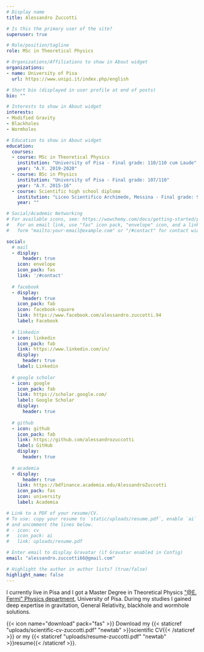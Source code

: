 ```yaml
---
# Display name
title: Alessandro Zuccotti

# Is this the primary user of the site?
superuser: true

# Role/position/tagline
role: MSc in Theoretical Physics

# Organizations/Affiliations to show in About widget
organizations:
- name: University of Pisa
  url: https://www.unipi.it/index.php/english

# Short bio (displayed in user profile at end of posts)
bio: ""

# Interests to show in About widget
interests:
- Modified Gravity
- Blackholes
- Wormholes

# Education to show in About widget
education:
  courses:
  - course: MSc in Theoretical Physics
    institution: "University of Pisa - Final grade: 110/110 cum Laude"
    year: "A.Y. 2019-2020"
  - course: BSc in Physics
    institution: "University of Pisa - Final grade: 107/110"
    year: "A.Y. 2015-16"
  - course: Scientific high school diploma
    institution: "Liceo Scientifico Archimede, Messina - Final grade: 97/100"
    year: ""

# Social/Academic Networking
# For available icons, see: https://wowchemy.com/docs/getting-started/page-builder/#icons
#   For an email link, use "fas" icon pack, "envelope" icon, and a link in the
#   form "mailto:your-email@example.com" or "/#contact" for contact widget.

social:
  # mail
  - display:
      header: true
    icon: envelope
    icon_pack: fas
    link: '/#contact'
    
  # facebook
  - display:
      header: true
    icon_pack: fab
    icon: facebook-square
    link: https://www.facebook.com/alessandro.zuccotti.94
    label: Facebook
    
  # linkedin
  - icon: linkedin
    icon_pack: fab
    link: https://www.linkedin.com/in/
    display:
      header: true
    label: Linkedin
    
  # google scholar
  - icon: google
    icon_pack: fab
    link: https://scholar.google.com/
    label: Google Scholar
    display:
      header: true
  
  # github
  - icon: github
    icon_pack: fab
    link: https://github.com/alessandrozuccotti
    label: GitHub
    display:
      header: true
  
  # academia
  - display:
      header: true
    link: https://bdfinance.academia.edu/AlessandroZuccotti
    icon_pack: fas
    icon: university
    label: Academia

# Link to a PDF of your resume/CV.
# To use: copy your resume to `static/uploads/resume.pdf`, enable `ai` icons in `params.toml`, 
# and uncomment the lines below.
# - icon: cv
#   icon_pack: ai
#   link: uploads/resume.pdf

# Enter email to display Gravatar (if Gravatar enabled in Config)
email: "alessandro.zuccotti66@gmail.com"

# Highlight the author in author lists? (true/false)
highlight_name: false
---
```


I currently live in Pisa and I got a Master Degree in Theoretical Physics  ["@E. Fermi" Physics department](https://www.df.unipi.it/en/content/generic/111125/benvenuto), University of Pisa. During my studies I gained deep expertise in gravitation, General Relativity, blackhole and wormhole solutions.

{{< icon name="download" pack="fas" >}} Download my {{< staticref "uploads/scientific-cv-zuccotti.pdf" "newtab" >}}scientific CV{{< /staticref >}}
or my {{< staticref "uploads/resume-zuccotti.pdf" "newtab" >}}resume{{< /staticref >}}.
